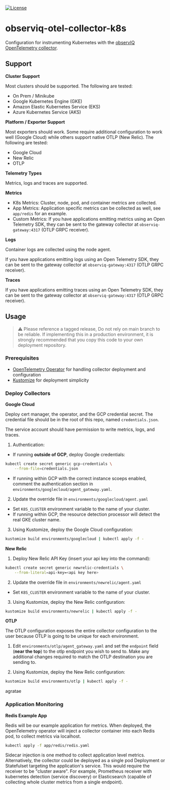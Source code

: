 [![License](https://img.shields.io/badge/License-Apache_2.0-blue.svg)](https://opensource.org/licenses/Apache-2.0)

# observiq-otel-collector-k8s

Configuration for instrumenting Kubernetes with the [observIQ OpenTelemetry collector](https://github.com/observIQ/observiq-otel-collector).

## Support

**Cluster Support**

Most clusters should be supported. The following are tested:

- On Prem / Minikube
- Google Kubernetes Engine (GKE)
- Amazon Elastic Kubernetes Service (EKS)
- Azure Kubernetes Service (AKS)

**Platform / Exporter Support**

Most exporters should work. Some require additional configuration to
work well (Google Cloud) while others support native OTLP (New Relic).
The following are tested:

- Google Cloud
- New Relic
- OTLP

**Telemetry Types**

Metrics, logs and traces are supported.

**Metrics**

- K8s Metrics: Cluster, node, pod, and container metrics are collected.
- App Metrics: Application specific metrics can be collected as well, see `app/redis` for an example.
- Custom Metrics: If you have applications emitting metrics using an Open Telemetry SDK, they can be sent to the gateway collector at `observiq-gateway:4317` (OTLP GRPC receiver).

**Logs**

Container logs are collected using the node agent.

If you have applications emitting logs using an Open Telemetry SDK, they can be sent to the gateway collector at `observiq-gateway:4317` (OTLP GRPC receiver).

**Traces**

If you have applications emitting traces using an Open Telemetry SDK, they can be sent to the gateway collector at `observiq-gateway:4317` (OTLP GRPC receiver).

## Usage

> :warning: Please reference a tagged release, Do not rely on main branch to be reliable. If implementing this in a production environment, it is strongly recommended that you copy this code to your own deployment repository.

### Prerequisites

- [OpenTelemetry Operator](https://github.com/open-telemetry/opentelemetry-operator) for handling collector deployment and configuration
- [Kustomize](https://kustomize.io/) for deployment simplicity

### Deploy Collectors

**Google Cloud**

Deploy cert manager, the operator, and the GCP credential secret. The credential file should be in the root of
this repo, named `credentials.json`.

The service account should have permission to write metrics, logs, and traces.

1. Authentication: 
- If running **outside of GCP**, deploy Google credentials:
```bash
kubectl create secret generic gcp-credentials \
    --from-file=credentials.json
```
- If running within GCP with the correct instance scoeps enabled, comment the authentication
  section in `environments/googlecloud/agent_gateway.yaml`.

2. Update the override file in `environments/googlecloud/agent.yaml`
- Set `K8S_CLUSTER` environment variable to the name of your cluster.
- If running within GCP, the resource detection processor will detect the real GKE cluster name.

3. Using Kustomize, deploy the Google Cloud configuration:
```bash
kustomize build environments/googlecloud | kubectl apply -f -
```

**New Relic**

1. Deploy New Relic API Key (insert your api key into the command):
```bash
kubectl create secret generic newrelic-credentials \
    --from-literal=api-key=<api key here>
```

2. Update the override file in `environments/newrelic/agent.yaml`
- Set `K8S_CLUSTER` environment variable to the name of your cluster.

3. Using Kustomize, deploy the New Relic configuration:
```bash
kustomize build environments/newrelic | kubectl apply -f -
```

**OTLP**

The OTLP configuration exposes the entire collector configuration to the user because OTLP is going
to be unique for each environment.

1. Edit `environments/otlp/agent_gateway.yaml` and set the `endpoint` field (**near the top**) to the otlp endpoint you wish to send to. Make any additional changes required to match the OTLP destination you are sending to.

2. Using Kustomize, deploy the New Relic configuration:
```bash
kustomize build environments/otlp | kubectl apply -f -
```

agratae

### Application Monitoring

**Redis Example App**

Redis will be our example application for metrics. When deployed, the OpenTelemetry operator will
inject a collector container into each Redis pod, to collect metrics via localhost.

```bash
kubectl apply -f app/redis/redis.yaml
```

Sidecar injection is one method to collect application level metrics. Alternatively, the collector could be deployed
as a single pod Deployment or Statefulset targeting the application's service. This would require the receiver to be
"cluster aware". For example, Prometheus receiver with kubernetes detection (service discovery) or Elasticsearch (capable of collecting whole cluster metrics from a single endpoint).

